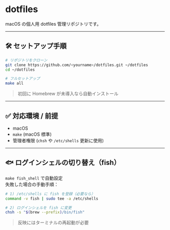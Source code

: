 # dotfiles

macOS の個人用 dotfiles 管理リポジトリです。

---

## 🛠 セットアップ手順

```bash
# リポジトリをクローン
git clone https://github.com/<yourname>/dotfiles.git ~/dotfiles
cd ~/dotfiles

# フルセットアップ
make all
```

> 初回に Homebrew が未導入なら自動インストール

---

## ✅ 対応環境 / 前提

* macOS
* `make` (macOS 標準)
* 管理者権限 (`chsh` や `/etc/shells` 更新に使用)

---

## 🐟 ログインシェルの切り替え（fish）

`make fish_shell` で自動設定  
失敗した場合の手動手順：

```bash
# 1) /etc/shells に fish を登録（必要なら）
command -v fish | sudo tee -a /etc/shells

# 2) ログインシェルを fish に変更
chsh -s "$(brew --prefix)/bin/fish"
```

> 反映にはターミナルの再起動が必要

